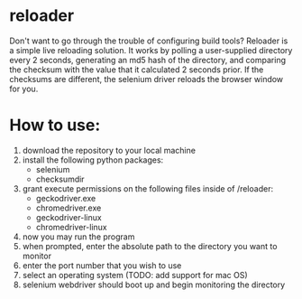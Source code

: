 # reloader
Don't want to go through the trouble of configuring build tools?  Reloader is a simple live reloading solution.  It works by polling a user-supplied directory every 2 seconds, generating an md5 hash of the directory, and comparing the checksum with the value that it calculated 2 seconds prior.  If the checksums are different, the selenium driver reloads the browser window for you.

# How to use:
1) download the repository to your local machine
3) install the following python packages:
    - selenium
    - checksumdir
2) grant execute permissions on the following files inside of /reloader:
    - geckodriver.exe
    - chromedriver.exe
    - geckodriver-linux
    - chromedriver-linux
3) now you may run the program
4) when prompted, enter the absolute path to the directory you want to monitor
5) enter the port number that you wish to use
6) select an operating system (TODO: add support for mac OS)
7) selenium webdriver should boot up and begin monitoring the directory
